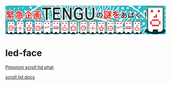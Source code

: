 ![](pics/tengu.png)

# led-face

[Pimoroni scroll hd phat](https://github.com/pimoroni/scroll-phat-hd)

[scroll hd docs](http://docs.pimoroni.com/scrollphathd/)
